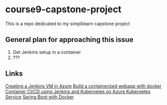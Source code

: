 # course9-capstone-project
This is a repo dedicated to my simplilearn capstone project

## General plan for approaching this issue

1) Get Jenkins setup in a container
2) ???

## Links
[Creating a Jenkins VM in Azure](https://docs.microsoft.com/en-us/azure/developer/jenkins/configure-on-linux-vm)
[Build a containerized webapp with docker](https://docs.microsoft.com/en-us/learn/modules/intro-to-containers/)
[Container CI/CD using Jenkins and Kubernetes on Azure Kubernetes Service](https://docs.microsoft.com/en-us/azure/architecture/solution-ideas/articles/container-cicd-using-jenkins-and-kubernetes-on-azure-container-service)
[Spring Boot with Docker](https://spring.io/guides/gs/spring-boot-docker/)